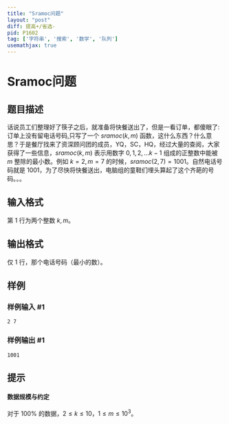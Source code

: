 ```yaml
---
title: "Sramoc问题"
layout: "post"
diff: 提高+/省选-
pid: P1602
tag: ['字符串', '搜索', '数学', '队列']
usemathjax: true
---
```


# Sramoc问题
## 题目描述

话说员工们整理好了筷子之后，就准备将快餐送出了，但是一看订单，都傻眼了:订单上没有留电话号码,只写了一个  $sramoc(k,m)$ 函数，这什么东西？什么意思？于是餐厅找来了资深顾问团的成员，YQ，SC，HQ，经过大量的查阅，大家获得了一些信息，$sramoc(k,m)$ 表示用数字 $0,1,2,\dots k-1$ 组成的正整数中能被 $m$ 整除的最小数。例如 $k=2,m=7$ 的时候，$sramoc(2,7)=1001$。自然电话号码就是 $1001$，为了尽快将快餐送出，电脑组的童鞋们埋头算起了这个齐葩的号码。。。
## 输入格式

第 $1$ 行为两个整数 $k,m$。
## 输出格式

仅 $1$ 行，那个电话号码（最小的数）。
## 样例

### 样例输入 #1
```
2 7

```
### 样例输出 #1
```
1001
```
## 提示

#### 数据规模与约定

对于 $100\%$ 的数据，$2\le k\le10$，$1\le m\le 10^3$。
